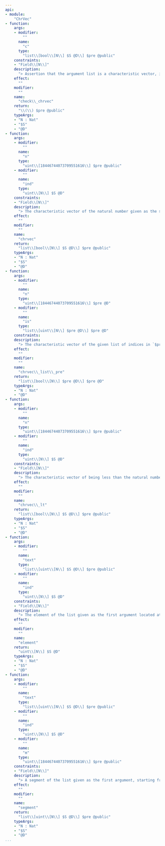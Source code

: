 ```yaml
---
api:
- module:
    "ChrVec"
- function:
    args:
    - modifier:
        ""
      name:
        "c"
      type:
        "list\\[bool\\[N\\] $S @D\\] $pre @public"
    constraints:
    - "Field\\[N\\]"
    description:
      "> Assertion that the argument list is a characteristic vector, i.e., contains exactly one true value. Assumes that the length of the list is less than the modulus."
    effect:
      ""
    modifier:
      ""
    name:
      "check\\_chrvec"
    return:
      "\\(\\) $pre @public"
    typeArgs:
    - "N : Nat"
    - "$S"
    - "@D"
- function:
    args:
    - modifier:
        ""
      name:
        "n"
      type:
        "uint\\[18446744073709551616\\] $pre @public"
    - modifier:
        ""
      name:
        "ind"
      type:
        "uint\\[N\\] $S @D"
    constraints:
    - "Field\\[N\\]"
    description:
      "> The characteristic vector of the natural number given as the second argument, having length given as the first argument. If the second argument is not less than the first argument then the result consists of falses only."
    effect:
      ""
    modifier:
      ""
    name:
      "chrvec"
    return:
      "list\\[bool\\[N\\] $S @D\\] $pre @public"
    typeArgs:
    - "N : Nat"
    - "$S"
    - "@D"
- function:
    args:
    - modifier:
        ""
      name:
        "n"
      type:
        "uint\\[18446744073709551616\\] $pre @D"
    - modifier:
        ""
      name:
        "is"
      type:
        "list\\[uint\\[N\\] $pre @D\\] $pre @D"
    constraints:
    description:
      "> The characteristic vector of the given list of indices in `$pre`, having length given as the first argument. Fails if the given list contains any number not less than the first argument."
    effect:
      ""
    modifier:
      ""
    name:
      "chrvec\\_list\\_pre"
    return:
      "list\\[bool\\[N\\] $pre @D\\] $pre @D"
    typeArgs:
    - "N : Nat"
    - "@D"
- function:
    args:
    - modifier:
        ""
      name:
        "n"
      type:
        "uint\\[18446744073709551616\\] $pre @public"
    - modifier:
        ""
      name:
        "ind"
      type:
        "uint\\[N\\] $S @D"
    constraints:
    - "Field\\[N\\]"
    description:
      "> The characteristic vector of being less than the natural number given as the second argument, having length given as the first argument."
    effect:
      ""
    modifier:
      ""
    name:
      "chrvec\\_lt"
    return:
      "list\\[bool\\[N\\] $S @D\\] $pre @public"
    typeArgs:
    - "N : Nat"
    - "$S"
    - "@D"
- function:
    args:
    - modifier:
        ""
      name:
        "text"
      type:
        "list\\[uint\\[N\\] $S @D\\] $pre @public"
    - modifier:
        ""
      name:
        "ind"
      type:
        "uint\\[N\\] $S @D"
    constraints:
    - "Field\\[N\\]"
    description:
      "> The element of the list given as the first argument located at the position given as the second argument. Fails if the position is out of bounds of the list."
    effect:
      ""
    modifier:
      ""
    name:
      "element"
    return:
      "uint\\[N\\] $S @D"
    typeArgs:
    - "N : Nat"
    - "$S"
    - "@D"
- function:
    args:
    - modifier:
        ""
      name:
        "text"
      type:
        "list\\[uint\\[N\\] $S @D\\] $pre @public"
    - modifier:
        ""
      name:
        "ind"
      type:
        "uint\\[N\\] $S @D"
    - modifier:
        ""
      name:
        "m"
      type:
        "uint\\[18446744073709551616\\] $pre @public"
    constraints:
    - "Field\\[N\\]"
    description:
      "> A segment of the list given as the first argument, starting from the index given as the second argument and having length given as the third argument. Fails if the segment would extend beyond the end of the given list."
    effect:
      ""
    modifier:
      ""
    name:
      "segment"
    return:
      "list\\[uint\\[N\\] $S @D\\] $pre @public"
    typeArgs:
    - "N : Nat"
    - "$S"
    - "@D"
...
```

